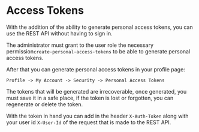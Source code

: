 # Access Tokens

With the addition of the ability to generate personal access tokens, you can use the REST API without having to sign in.

The administrator must grant to the user role the necessary permission`create-personal-access-tokens` to be able to generate personal access tokens.

After that you can generate personal access tokens in your profile page:

`Profile -> My Account -> Security -> Personal Access Tokens`

The tokens that will be generated are irrecoverable, once generated, you must save it in a safe place, if the token is lost or forgotten, you can regenerate or delete the token.

With the token in hand you can add in the header `X-Auth-Token` along with your user id `X-User-Id` of the request that is made to the REST API.

